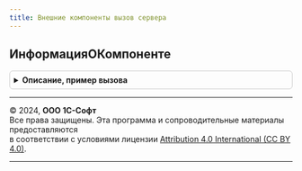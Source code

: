 ```yaml
---
title: Внешние компоненты вызов сервера
---
```



## ИнформацияОКомпоненте
<details style="margin: 1em 0; padding: 0.5em; border: 1px solid #ccc; border-radius: 6px;">

<summary style="font-weight: bold; cursor: pointer;">Описание, пример вызова</summary>

```bsl

// Устарела. Следует использовать ВнешниеКомпонентыСервер.ИнформацияОКомпоненте.
// Возвращает информацию о внешней компоненте по идентификатору и версии.
//
// Параметры:
//  Идентификатор - Строка - идентификатор объекта внешней компоненты.
//  Версия - Строка - версия компоненты.
//
// Возвращаемое значение:
//  Структура:
//      * Существует - Булево - признак отсутствия компоненты.
//      * ДоступноРедактирование - Булево - признак того, что компоненту может изменить администратор области.
//      * ОписаниеОшибки - Строка - краткое описание ошибки.
//      * Идентификатор - Строка - идентификатор объекта внешней компоненты.
//      * Версия - Строка - версия компоненты.
//      * Наименование - Строка - наименование и краткая информация о компоненте.
//
// Пример:
//
//  Результат = ВнешниеКомпонентыВызовСервера.ИнформацияОКомпоненте("InputDevice", "8.1.7.10");
//
//  Если Результат.Существует Тогда
//      Идентификатор = Результат.Идентификатор;
//      Версия        = Результат.Версия;
//      Наименование  = Результат.Наименование;
//  Иначе
//      ОбщегоНазначенияКлиентСервер.СообщитьПользователю(Результат.ОписаниеОшибки);
//  КонецЕсли;
//
Функция ИнформацияОКомпоненте(Знач Идентификатор, Знач Версия = Неопределено) Экспорт
```

Пример вызова
```bsl
Результат = ВнешниеКомпонентыВызовСервера.ИнформацияОКомпоненте(Идентификатор, Версия);
```
</details>

---

© 2024, **ООО 1С-Софт**  
Все права защищены. Эта программа и сопроводительные материалы предоставляются  
в соответствии с условиями лицензии [Attribution 4.0 International (CC BY 4.0)](https://creativecommons.org/licenses/by/4.0/legalcode).

---
